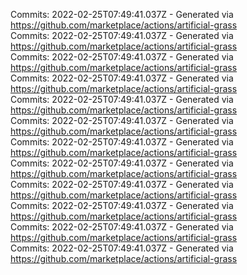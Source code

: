 Commits: 2022-02-25T07:49:41.037Z - Generated via https://github.com/marketplace/actions/artificial-grass
<br>
Commits: 2022-02-25T07:49:41.037Z - Generated via https://github.com/marketplace/actions/artificial-grass
<br>
Commits: 2022-02-25T07:49:41.037Z - Generated via https://github.com/marketplace/actions/artificial-grass
<br>
Commits: 2022-02-25T07:49:41.037Z - Generated via https://github.com/marketplace/actions/artificial-grass
<br>
Commits: 2022-02-25T07:49:41.037Z - Generated via https://github.com/marketplace/actions/artificial-grass
<br>
Commits: 2022-02-25T07:49:41.037Z - Generated via https://github.com/marketplace/actions/artificial-grass
<br>
Commits: 2022-02-25T07:49:41.037Z - Generated via https://github.com/marketplace/actions/artificial-grass
<br>
Commits: 2022-02-25T07:49:41.037Z - Generated via https://github.com/marketplace/actions/artificial-grass
<br>
Commits: 2022-02-25T07:49:41.037Z - Generated via https://github.com/marketplace/actions/artificial-grass
<br>
Commits: 2022-02-25T07:49:41.037Z - Generated via https://github.com/marketplace/actions/artificial-grass
<br>
Commits: 2022-02-25T07:49:41.037Z - Generated via https://github.com/marketplace/actions/artificial-grass
<br>
Commits: 2022-02-25T07:49:41.037Z - Generated via https://github.com/marketplace/actions/artificial-grass
<br>
